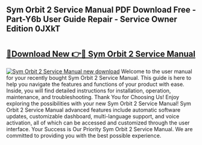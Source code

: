 ## Sym Orbit 2 Service Manual PDF Download Free - Part-Y6b User Guide Repair - Service Owner Edition 0JXkT

# <h2><a href="http://bc6160.oget.top/?id=Sym+Orbit+2+Service+Manual">🔗Download New 👉🔴 Sym Orbit 2 Service Manual</a></h2>

[![Sym Orbit 2 Service Manual new download](https://i.imgur.com/5g1atiW.png)](http://bc6160.oget.top/?id=Sym+Orbit+2+Service+Manual)
Welcome to the user manual for your recently bought Sym Orbit 2 Service Manual. This guide is here to help you navigate the features and functions of your product with ease. Inside, you will find detailed instructions for installation, operation, maintenance, and troubleshooting. Thank You for Choosing Us! Enjoy exploring the possibilities with your new Sym Orbit 2 Service Manual! Sym Orbit 2 Service Manual advanced features include automatic software updates, customizable dashboard, multi-language support, and voice activation, all of which can be accessed and customized through the user interface. Your Success is Our Priority Sym Orbit 2 Service Manual. We are committed to providing you with the best possible experience.
